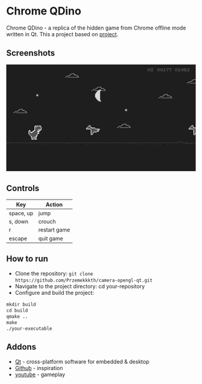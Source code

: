 # Chrome QDino
Chrome QDino - a replica of the hidden game from Chrome offline mode written in Qt. This a project based on [project](https://github.com/terroo/chrome-dino).

## Screenshots
![Example Image](/doc/out.gif)

## Controls
|     Key       | Action        |
| ------------- | ------------- |
| space, up             | jump   |
| s, down             | crouch |
| r             | restart game    |
| escape             | quit game    |

## How to run
* Clone the repository: `git clone https://github.com/Przemekkkth/camera-opengl-qt.git`
* Navigate to the project directory: cd your-repository
* Configure and build the project:
```
mkdir build
cd build
qmake ..
make
./your-executable
```

## Addons
* [Qt](https://www.qt.io/) - cross-platform software for embedded & desktop
* [Github](https://github.com/terroo/chrome-dino) - inspiration
* [youtube](https://youtu.be/bcmY7_WObiA) - gameplay
